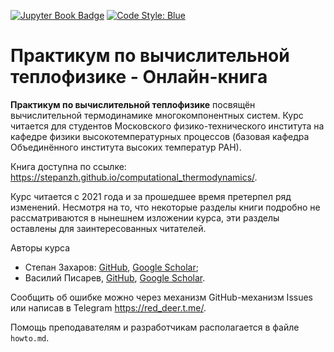 [![Jupyter Book Badge](https://jupyterbook.org/badge.svg)](https://stepanzh.github.io/computational_thermodynamics/)
[![Code Style: Blue](https://img.shields.io/badge/code%20style-blue-4495d1.svg)](https://github.com/invenia/BlueStyle)


# Практикум по вычислительной теплофизике - Онлайн-книга

**Практикум по вычислительной теплофизике** посвящён вычислительной термодинамике многокомпонентных систем.
Курс читается для студентов Московского физико-технического института на кафедре физики высокотемпературных процессов (базовая кафедра Объединённого института высоких температур РАН).

Книга доступна по ссылке: https://stepanzh.github.io/computational_thermodynamics/.

Курс читается с 2021 года и за прошедшее время претерпел ряд изменений.
Несмотря на то, что некоторые разделы книги подробно не рассматриваются в нынешнем изложении курса, эти разделы оставлены для заинтересованных читателей.

Авторы курса

- Степан Захаров: [GitHub](https://github.com/stepanzh/), [Google Scholar](https://scholar.google.ru/citations?user=xvp7Z9oAAAAJ);
- Василий Писарев, [GitHub](https://github.com/vvpisarev/), [Google Scholar](https://scholar.google.ru/citations?user=ZLTxwC8AAAAJ).

Сообщить об ошибке можно через механизм GitHub-механизм Issues или написав в Telegram https://red_deer.t.me/.

Помощь преподавателям и разработчикам располагается в файле `howto.md`.
